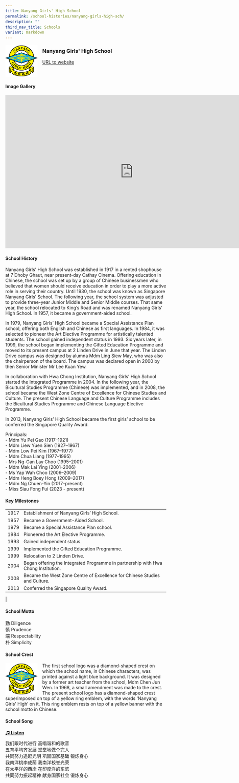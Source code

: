 ```yaml
---
title: Nanyang Girls' High School
permalink: /school-histories/nanyang-girls-high-sch/
description: ""
third_nav_title: Schools
variant: markdown
---
```

<img align="left" style="width:20%;margin-right:15px;" src="/images/nanyanggirlshighsch1.png">

### **Nanyang Girls' High School**
[URL to website](https://www.nygh.edu.sg/)

<br clear="left">

#### **Image Gallery**
<iframe src="https://docs.google.com/presentation/d/e/2PACX-1vS_BCLrSOJKt178XNEHwgCLM_P9Kjr-dTAM73qHZSxRcouYFl7sUtYKsE5Vc76_X04WNpLIXQlvi9iQ/embed?start=false&amp;loop=true&amp;delayms=5000" frameborder="0" width="800" height="479" allowfullscreen="true"></iframe>


#### **School History**
Nanyang Girls’ High School was established in 1917 in a rented shophouse at 7 Dhoby Ghaut, near present-day Cathay Cinema. Offering education in Chinese, the school was set up by a group of Chinese businessmen who believed that women should receive education in order to play a more active role in serving their country. Until 1930, the school was known as Singapore Nanyang Girls’ School. The following year, the school system was adjusted to provide three-year Junior Middle and Senior Middle courses. That same year, the school relocated to King’s Road and was renamed Nanyang Girls’ High School. In 1957, it became a government-aided school.

In 1979, Nanyang Girls’ High School became a Special Assistance Plan school, offering both English and Chinese as first languages. In 1984, it was selected to pioneer the Art Elective Programme for artistically talented students. The school gained independent status in 1993. Six years later, in 1999, the school began implementing the Gifted Education Programme and moved to its present campus at 2 Linden Drive in June that year. The Linden Drive campus was designed by alumna Mdm Ling Siew May, who was also the chairperson of the board. The campus was declared open in 2000 by then Senior Minister Mr Lee Kuan Yew.&nbsp;

In collaboration with Hwa Chong Institution, Nanyang Girls’ High School started the Integrated Programme in 2004. In the following year, the Bicultural Studies Programme (Chinese) was implemented, and in 2008, the school became the West Zone Centre of Excellence for Chinese Studies and Culture. The present Chinese Language and Culture Programme includes the Bicultural Studies Programme and Chinese Language Elective Programme.

In 2013, Nanyang Girls’ High School became the first girls’ school to be conferred the Singapore Quality Award.

Principals:<br>
\- Mdm Yu Pei Gao (1917–1921)<br>
\- Mdm Liew Yuen Sien (1927–1967)<br>
\- Mdm Low Pei Kim (1967–1977)<br>
\- Mdm Chua Liang (1977–1995)<br>
\- Mrs Ng-Gan Lay Choo (1995–2001)<br>
\- Mdm Mak Lai Ying (2001–2006)<br>
\- Ms Yap Wah Choo (2006–2009)<br>
\- Mdm Heng Boey Hong (2009–2017)<br>
\- Mdm Ng Chuen-Yin (2017–present)<br>
\- Miss Siau Fong Fui (2023 - present)

#### **Key Milestones**

|  |  |
|:---:|---|
| 1917 | Establishment of Nanyang Girls’ High School. |
| 1957 | Became a Government-Aided School. |
| 1979 | Became a Special Assistance Plan school. |
| 1984 | Pioneered the Art Elective Programme. |
| 1993 | Gained independent status. |
| 1999 | Implemented the Gifted Education Programme. |
| 1999 | Relocation to 2 Linden Drive. |
| 2004 | Began offering the Integrated Programme in partnership with Hwa Chong Institution. |
| 2008 | Became the West Zone Centre of Excellence for Chinese Studies and Culture. |
| 2013 | Conferred the Singapore Quality Award. |
|

#### **School Motto**
勤 Diligence<br>
慎 Prudence<br>
端 Respectability<br>
朴 Simplicity

#### **School Crest**
<img align="left" style="width:20%;margin-right:15px;" src="/images/nanyanggirlshighsch1.png">

The first school logo was a diamond-shaped crest on which the school name, in Chinese characters, was printed against a light blue background. It was designed by a former art teacher from the school, Mdm Chen Jun Wen. In 1968, a small amendment was made to the crest. The present school logo has a diamond-shaped crest superimposed on top of a yellow ring emblem, with the words ‘Nanyang Girls’ High’ on it. This ring emblem rests on top of a yellow banner with the school motto in Chinese.

#### **School Song**
<a target="\_blank" href="https://drive.google.com/file/d/1fycvBctVLe-OzUcmVTqYc07WPK8IzbNr/view?usp=share_link">**♫ Listen**</a>

我们跟时代进行 高唱谐和的歌音<br>
五育平均齐发展 堂堂地做个完人<br>
共同努力追赶光明 巩固国家基础 锻炼身心<br>
我南洋桃李成荫 我南洋校誉光荣<br>
在太平洋的西岸 在印度洋的东滨<br>
共同努力振起精神 献身国家社会 锻炼身心